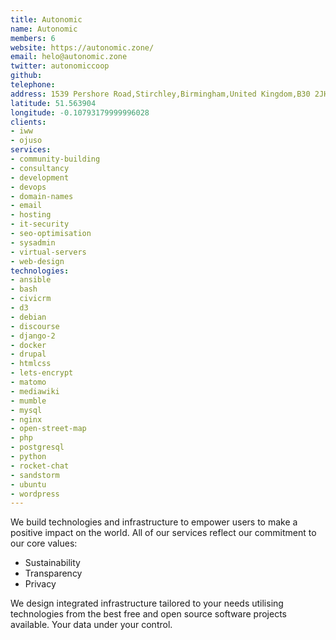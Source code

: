 ```yaml
---
title: Autonomic
name: Autonomic
members: 6
website: https://autonomic.zone/
email: helo@autonomic.zone
twitter: autonomiccoop
github: 
telephone: 
address: 1539 Pershore Road,Stirchley,Birmingham,United Kingdom,B30 2JH
latitude: 51.563904
longitude: -0.10793179999996028
clients: 
- iww
- ojuso
services: 
- community-building
- consultancy
- development
- devops
- domain-names
- email
- hosting
- it-security
- seo-optimisation
- sysadmin
- virtual-servers
- web-design
technologies: 
- ansible
- bash
- civicrm
- d3
- debian
- discourse
- django-2
- docker
- drupal
- htmlcss
- lets-encrypt
- matomo
- mediawiki
- mumble
- mysql
- nginx
- open-street-map
- php
- postgresql
- python
- rocket-chat
- sandstorm
- ubuntu
- wordpress
---
```


We build technologies and infrastructure to empower users to make a positive impact on the world. All of our services reflect our commitment to our core values: 

* Sustainability
* Transparency
* Privacy

We design integrated infrastructure tailored to your needs utilising technologies from the best free and open source software projects available. Your data under your control.
